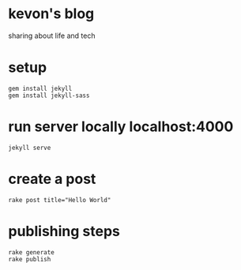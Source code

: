 # kevon's blog

sharing about life and tech

# setup
	gem install jekyll
	gem install jekyll-sass

# run server locally localhost:4000
	jekyll serve

# create a post
	rake post title="Hello World"

# publishing steps
	rake generate
	rake publish